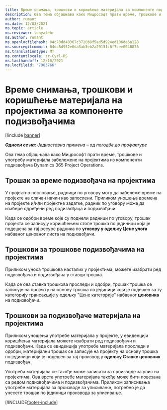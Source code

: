 ```yaml
---
title: Време снимања, трошкови и коришћење материјала за компоненте подизвођачима
description: Ова тема објашњава како Мицрософт прати време, трошкове и употребу материјала забележене на пројектима из компоненти подизвођача Dynamics 365 Project Operations.
author: rumant
ms.date: 12/03/2021
ms.topic: article
ms.reviewer: tonyafehr
ms.author: rumant
ms.openlocfilehash: 04c78dd48367c3720b8f5ad5d924ed106da6a128
ms.sourcegitcommit: 04dc8d952e6da3ab3eb2a20131c6f7cee6040876
ms.translationtype: MT
ms.contentlocale: sr-Cyrl-RS
ms.lasthandoff: 12/10/2021
ms.locfileid: "7903766"
---
```

# <a name="recording-time-expenses-and-material-usage-on-projects-for-subcontracted-components"></a>Време снимања, трошкови и коришћење материјала на пројектима за компоненте подизвођачима

[!include [banner](../../includes/dataverse-preview.md)]

_**Односи се на:** Једноставна примена – од погодбе до профактуре_

Ова тема објашњава како Мицрософт прати време, трошкове и употребу материјала забележене на пројектима из компоненти подизвођача Dynamics 365 Project Operations.

## <a name="costing-for-subcontractor-time-on-projects"></a>Трошак за време подизвођача на пројектима
У пројектно пословање, радници по уговору могу да забележе време на пројекте на сличан начин као запослени. Приликом уношења времена на пројекте и/или пројектне задатке, радник по уговору може да изабере одређени ред подизвођаца и подизвођачи.

Када се одобри време које су поднели радници по уговору, трошак пројекта се записују коришћењем стопе трошка по јединици која је подешена за тај ресурс радника по **уговору у одељку Цене улога** набавног ценовног листа на подизвођачи.

## <a name="costing-for-subcontracted-expenses-on-projects"></a>Трошкови за трошкове подизвођачима на пројектима
Приликом уноса трошкова насталих у пројектима, можете изабрати ред подизвођача и подизвођача у ставци трошка. 

Када се ова ставка трошкова проследи и одобри, трошак трошка се записује на пројекту на основу трошка по јединици који је подешен за ту категорију трансакције у одељку "Цене категорије" набавног **ценовнка** на подизвођачи.

## <a name="costing-for-subcontracted-materials-on-projects"></a>Трошкови за подизвођаче материјала на пројектима
Приликом уношења употребе материјала у пројекте, у евиденцији коришћења материјала можете изабрати ред подизвођачи и подизвођачи. Када се евиденција употребе материјала проследи и одобри, материјални трошак се записује на пројекту на основу трошка по јединици који је подешен за тај производ у **одељку Ставке ценовник** подизвођач.

Употреба материјала се такође може записати за производе за упис на пројектима. Ова врста употребе материјала такође може бити повезана са редом подизвођачима и подизвођачима. Приликом записивања употребе материјала за производе за уписивање, потребно је да унесете трошак по јединици производа за уписивање. 


[!INCLUDE[footer-include](../../includes/footer-banner.md)]
